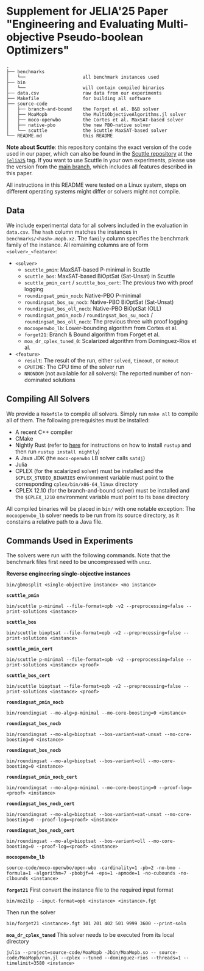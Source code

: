 # Supplement for JELIA'25 Paper "Engineering and Evaluating Multi-objective Pseudo-boolean Optimizers"

```
.
├── benchmarks
│   └──                     all benchmark instances used
├── bin
│   └──                     will contain compiled binaries
├── data.csv                raw data from our experiments
├── Makefile                for building all software
├── source-code
│   ├── branch-and-bound    the Forget el al. B&B solver
│   ├── MoaMopb             the MultiObjectiveAlgorithms.jl solver
│   ├── moco-openwbo        the Cortes et al. MaxSAT-based solver
│   ├── native-pbo          the new PBO-native solver
│   └── scuttle             the Scuttle MaxSAT-based solver
└── README.md               this README
```

**Note about Scuttle**: this repository contains the exact version of the code
used in our paper, which can also be found in the [Scuttle
repository](https://bitbucket.org/coreo-group/scuttle) at the
[`jelia25`](https://bitbucket.org/coreo-group/scuttle/src/jelia25/) tag.
If you want to use Scuttle in your own experiments, please use the version from
the [main branch](https://bitbucket.org/coreo-group/scuttle/src/main/), which
includes all features described in this paper.

All instructions in this README were tested on a Linux system, steps on
different operating systems might differ or solvers might not compile.

## Data

We include experimental data for all solvers included in the evaluation in `data.csv`.
The `hash` column matches the instances in `benchmarks/<hash>.mopb.xz`.
The `family` column specifies the benchmark family of the instance.
All remaining columns are of form `<solver>_<feature>`:
- `<solver>`
    - `scuttle_pmin`: MaxSAT-based P-minimal in Scuttle
    - `scuttle_bos`: MaxSAT-based BiOptSat (Sat-Unsat) in Scuttle
    - `scuttle_pmin_cert` / `scuttle_bos_cert`: The previous two with proof logging
    - `roundingsat_pmin_nocb`: Native-PBO P-minimal
    - `roundingsat_bos_su_nocb`: Native-PBO BiOptSat (Sat-Unsat)
    - `roundingsat_bos_oll_nocb`: Native-PBO BiOptSat (OLL)
    - `roundingsat_pmin_nocb` / `roundingsat_bos_su_nocb` /
        `roundingsat_bos_oll_nocb`: The previous three with proof logging
    - `mocoopenwbo_lb`: Lower-bounding algorithm from Cortes et al.
    - `forget21`: Branch & Bound algorithm from Forget et al.
    - `moa_dr_cplex_tuned_0`: Scalarized algorithm from Dominguez-Rios et al.
- `<feature>`
    - `result`: The result of the run, either `solved`, `timeout`, or `memout`
    - `CPUTIME`: The CPU time of the solver run
    - `NNONDOM` (not available for all solvers): The reported number of non-dominated solutions

## Compiling All Solvers

We provide a `Makefile` to compile all solvers.
Simply run `make all` to compile all of them.
The following prerequisites must be installed:
- A recent C++ compiler
- CMake
- Nightly Rust (refer to [here](https://www.rust-lang.org/tools/install) for
    instructions on how to install `rustup` and then run `rustup install nightly`)
- A Java JDK (the `moco-openwbo` LB solver calls `sat4j`)
- Julia
- CPLEX (for the scalarized solver) must be installed and the
  `$CPLEX_STUDIO_BINARIES` environment variable must point to the corresponding
  `cplex/bin/x86-64_linux` directory
- CPLEX 12.10 (for the branch-and-bound solver) must be installed and the
  `$CPLEX_1210` environment variable must point to its base directory

All compiled binaries will be placed in `bin/` with one notable exception:
The `mocoopenwbo_lb` solver needs to be run from its source directory, as it
constains a relative path to a Java file.

## Commands Used in Experiments

The solvers were run with the following commands.
Note that the benchmark files first need to be uncompressed with `unxz`.

**Reverse engineering single-objective instances**
```
bin/gbmosplit <single-objective instance> <mo instance>
```

**`scuttle_pmin`**
```
bin/scuttle p-minimal --file-format=opb -v2 --preprocessing=false --print-solutions <instance>
```

**`scuttle_bos`**
```
bin/scuttle bioptsat --file-format=opb -v2 --preprocessing=false --print-solutions <instance>
```

**`scuttle_pmin_cert`**
```
bin/scuttle p-minimal --file-format=opb -v2 --preprocessing=false --print-solutions <instance> <proof>
```

**`scuttle_bos_cert`**
```
bin/scuttle bioptsat --file-format=opb -v2 --preprocessing=false --print-solutions <instance> <proof>
```

**`roundingsat_pmin_nocb`**
```
bin/roundingsat --mo-alg=p-minimal --mo-core-boosting=0 <instance>
```

**`roundingsat_bos_nocb`**
```
bin/roundingsat --mo-alg=bioptsat --bos-variant=sat-unsat --mo-core-boosting=0 <instance>
```

**`roundingsat_bos_nocb`**
```
bin/roundingsat --mo-alg=bioptsat --bos-variant=oll --mo-core-boosting=0 <instance>
```

**`roundingsat_pmin_nocb_cert`**
```
bin/roundingsat --mo-alg=p-minimal --mo-core-boosting=0 --proof-log=<proof> <instance>
```

**`roundingsat_bos_nocb_cert`**
```
bin/roundingsat --mo-alg=bioptsat --bos-variant=sat-unsat --mo-core-boosting=0 --proof-log=<proof> <instance>
```

**`roundingsat_bos_nocb_cert`**
```
bin/roundingsat --mo-alg=bioptsat --bos-variant=oll --mo-core-boosting=0 --proof-log=<proof> <instance>
```

**`mocoopenwbo_lb`**
```
source-code/moco-openwbo/open-wbo -cardinality=1 -pb=2 -no-bmo -formula=1 -algorithm=7 -pbobjf=4 -eps=1 -apmode=1 -no-cubounds -no-clbounds <instance>
```

**`forget21`**
First convert the instance file to the required input format
```
bin/mo2ilp --input-format=opb <instance> <instance>.fgt
```
Then run the solver
```
bin/forget21 <instance>.fgt 101 201 402 501 9999 3600 --print-soln
```

**`moa_dr_cplex_tuned`**
This solver needs to be executed from its local directory
```
julia --project=source-code/MoaMopb -Jbin/MoaMopb.so -- source-code/MoaMopb/run.jl --cplex --tuned --dominguez-rios --threads=1 --timelimit=3580 <instance>
```
